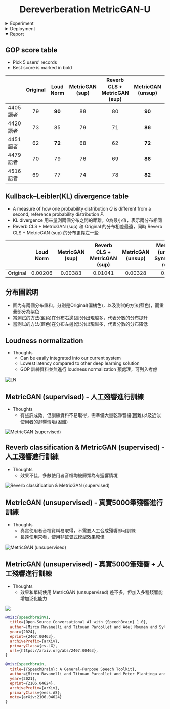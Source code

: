 <div align="center">

# Dereverberation MetricGAN-U

</div>

<details>
  <summary>Experiment</summary>
  
## Step0: Pre-Work

In the training phase of Dereverberation, Pairs of Clean audio stream and
Reverberated audio stream need to be prepare in advance.

The audio streams with the same basename are viewed as a pair in the training
phase

```bash
/path/to/ane/aaa.wav
/path/to/ane/bbb.wav

/path/to/rev/aaa.wav
/path/to/rev/bbb.wav

# in train_list
aaa.wav
bbb.wav
```

## Step1: Data Generator

### Data Path

The data is stored in `/media/ponddy/DATA2/ponddy_dereverb/weak_reverb` , and `dereverb/dataset/ponddy_dereverb/mix`.
You can skip this section by directly using these dataset.

### Implementation

It is expensive to collect the reverberated and clean wild data at the same
time. The most common way is to synthesize the reverb audio streams.

```bash
cd reverb_generator
```

The dataset rir_noise is used for reverberation generation, the dataset is
stored at `/media/ponddy/DATA2/dereverb/Dataset/RIRS_NOISES` and `dereverb/dataset/RIRS_NOISES` or it can be directly downloaded by the link.

```bash
wget http://www.openslr.org/resources/28/rirs_noises.zip
```

Then set the path in the gernerator.py to the corresponding one.

```bash
vim reverb_generator/generator.py

# change the path to the correct path if not running in the provided system.
ps_path = 
rir_path =
```

The script generate point source reverberation and RIR into a clean audio
stream.

```bash
Usage:

python main.py --input_path /media/DATA/dayiData/VCTK/wavs \
               --output_path /media/ponddy/DATA2/ponddy_dereverb \
               --mode split \
               --generate \
               --mklist
'''
input_path:  the path of the clean audio files 
output_path: the path to output reverb and clean wav
/path/of/the/output_path　─── rev # reverb 16k Hz wave
                          ├── ane # clean 16k Hz wave

mode:        use data of train, dev, or test. set split can automatically
             seperate the dataset to these three parts
generate:    set this flag to generate the reverb data
mklist:      output a list of training and develop audio files (may used in
             some training)
'''
```

### Other dataset

VoiceBank Datset can be downloaded from `http://140.109.21.234:5000/fsdownload/xuC7hkiDg/reverb-vctk-16k`. It is stored in `dereverb/dataset/reverb-vctk-16k`
It will be used for the training of speechbrain.

## Step2 Train (MetricGAN-U)

### Code preparation

The implementation of MetricGAN-U takes advantage of the open-sorce project `speechbrain`.

To start with Cloning the script from `speechbrain`.

```bash
git clone https://github.com/speechbrain/speechbrain.git
```

### Train

- Find the target repo

```bash
cd dereverb/speechbrain/recipes/Voicebank/dereverb/MetricGAN-U
```

#### Train with voicebank dataset

```bash
python train.py hparams/train_dereverb.yaml --data_folder dereverb/dataset/reverb-vctk-16k
```

#### Train with ponddy data

```bash
# ponddy_reverb_prepare.py 和 README.md 同目錄，複製到 speechbrain/recipes/Voicebank/dereverb/MetricGAN-U 底下
cp tool/ponddy_reverb_prepare.py /path/to/speechbrain/recipes/Voicebank/dereverb/MetricGAN-U/ponddy_reverb_prepare.py

cd /path/to/speechbrain/recipes/Voicebank/dereverb/MetricGAN-U/ 
vim train.py 
# from voicebank_revb_prepare import prepare_voicebank  # noqa (line 719)
from ponddy_reverb_prepare import prepare_voicebank  # noqa
```

- Train with ponddy dataset

```bash
python train.py hparams/train_dereverb.yaml --data_folder dereverb/dataset/ponddy_dereverb/mix
```

- inference (evaluation)
  - Test phase follow the completion of the training phase. Commenting the training code leads to access the evaluation part directly.
  - 將train.py 裡面的 se_brain.fit(...) 註解掉，即可跑驗證

- inference (單筆音檔 evaluation)

  - 訓練完成後，會在 `speechbrain/recipes/Voicebank/dereverb/spectral_mask/results/spectral_mask/<訓練設定的seed>/save` 資料夾底下，找到你的模型 checkpoint 資料夾。

  - 將checkpoint資料夾內的 generator.ckpt 重新命名為 enhance_model.ckpt。

  - 接著請參考 `/home/vincent0730/chinese-voice-scoring-widget/English/metricgan_inference.py`，其中`7-10`行設定成你的 `enhance_model.ckpt` 保存位置，資料夾內還須附上 `hyperparams.yaml`，`hyperparams.yaml` 直接沿用即可。

### Result

- MetricGanU
pesq = 2.03 for Voicebank, pesq = 1.74 for ponddy dataset.
- spectral-mask
pesq = 2.35 for Voicebank, pesq = 2.03 for ponddy dataset.

</details>

<details>
  <summary>Deployment</summary>
  
## Gunicorn

```bash=
git clone https://github.com/ponddy-edu/ML_web_dereverb.git
cd ML_web_dereverb/
python3.8 -m venv venv
source venv/bin/activate
pip install -r requirements.txt
gunicorn app:app 或是 python app.py

# Reloads the configuration, starts the new worker processes, and gracefully shutdowns older workers
# 通常使用這個指令重啟即可
kill -SIGHUP $(cat gunicorn_pid)

# 強制關閉所有名為gunicorn的服務 (可能會關閉其他的gunicorn，謹慎使用)
pkill -f gunicorn 
```

- Open your browser and navigate to <http://192.168.1.27:8864>

## Docker Deployment

```bash=
sudo docker build --no-cache -t "ponddy/dereverb" -f Dockerfile .
sudo docker run -it -d --rm --name ponddy_dereverb_web_flask -p 8864:8864 ponddy/dereverb:latest
sudo docker tag image_id ponddy/dereverb:v1.2
sudo docker push ponddy/dereverb:v1.2
sudo docker push ponddy/dereverb:latest
```

- Open your browser and navigate to <http://192.168.1.27:8864>

</details>

<details open>
  <summary>Report</summary>

## GOP score table

- Pick 5 users' records
- Best score is marked in bold

|          | Original | Loud Norm | MetricGAN (sup) | Reverb CLS + MetricGAN (sup) | MetricGAN (unsup) | MetricGAN (unsup) + Synthesized reverb|
|----------|:----------:|:-----------:|:-----------------:|:------------------------------:|:-------------------:|:-------------------:|
| 4405語者 | 79       | **90**        | 88              | 80                           | **90**                | 84       |
| 4420語者 | 73       | 85        | 79              | 71                           | **86**                | 80       |
| 4451語者 | 62       | **72**        | 68              | 62                           | **72**                | 73         |
| 4479語者 | 70       | 79        | 76              | 69                           | **86**                | 78          |
| 4516語者 | 69       | 77        | 74              | 78                           | **82**                | 76            |

## Kullback–Leibler(KL) divergence table

- A measure of how one probability distribution *Q* is different from a second, reference probability distribution *P*.
- KL divergence 用來量測兩個分布之間的距離，0為最小值，表示兩分布相同
- Reverb CLS + MetricGAN (sup) 和 Original 的分布相差最遠，同時 Reverb CLS + MetricGAN (sup) 的分布更靠左一些

|          | Loud Norm | MetricGAN (sup) | Reverb CLS + MetricGAN (sup) | MetricGAN (unsup) | MetricGAN (unsup) + Synthesized reverb |
|----------|:-----------:|:-----------------:|:------------------------------:|:-------------------:|:-------------------:|
| Original | 0.00206   | 0.00383         | 0.01041                      | 0.00328           |0.0030       |

## 分布圖說明

- 圖內有兩個分布重和，分別是Original(偏橘色)，以及測試的方法(藍色)，而重疊部分為紫色
- 當測試的方法(藍色)在分布右邊(高分)出現越多，代表分數的分布提升
- 當測試的方法(藍色)在分布左邊(低分)出現越多，代表分數的分布降低

## Loudness normalization

- Thoughts
  - Can be easily integrated into our current system
  - Lowest latency compared to other deep learning solution
  - GOP 訓練資料並無進行 loudness normalization 預處理，可列入考慮

![LN](https://i.imgur.com/xFzJZ6B.png)

## MetricGAN (supervised) - 人工殘響進行訓練

- Thoughts
  - 有些許成效，但訓練資料不易取得，需準備大量乾淨音檔(困難)以及近似使用者的迴響情境(困難)

![MetricGAN (supervised)](https://i.imgur.com/fjMPdeA.png)

## Reverb classification & MetricGAN (supervised) - 人工殘響進行訓練

- Thoughts
  - 效果不佳，多數使用者音檔均被歸類為有迴響情境

![Reverb classification & MetricGAN (supervised)](https://i.imgur.com/qykUGDD.png)

## MetricGAN (unsupervised) - 真實5000筆殘響進行訓練

- Thoughts
  - 真實使用者音檔資料易取得，不需要人工合成殘響即可訓練
  - 長遠使用來看，使用非監督式模型效果較佳

![MetricGAN (unsupervised)](https://i.imgur.com/Q7MNgsu.png)

## MetricGAN (unsupervised) - 真實5000筆殘響 + 人工殘響進行訓練

- Thoughts
  - 效果和單純使用 MetricGAN (unsupervised) 差不多，但加入多種殘響能增加泛化能力

![](https://i.imgur.com/Xpxjw4g.png)

</details>

```bibtex
@misc{speechbrainV1,
  title={Open-Source Conversational AI with {SpeechBrain} 1.0},
  author={Mirco Ravanelli and Titouan Parcollet and Adel Moumen and Sylvain de Langen and Cem Subakan and Peter Plantinga and Yingzhi Wang and Pooneh Mousavi and Luca Della Libera and Artem Ploujnikov and Francesco Paissan and Davide Borra and Salah Zaiem and Zeyu Zhao and Shucong Zhang and Georgios Karakasidis and Sung-Lin Yeh and Pierre Champion and Aku Rouhe and Rudolf Braun and Florian Mai and Juan Zuluaga-Gomez and Seyed Mahed Mousavi and Andreas Nautsch and Xuechen Liu and Sangeet Sagar and Jarod Duret and Salima Mdhaffar and Gaelle Laperriere and Mickael Rouvier and Renato De Mori and Yannick Esteve},
  year={2024},
  eprint={2407.00463},
  archivePrefix={arXiv},
  primaryClass={cs.LG},
  url={https://arxiv.org/abs/2407.00463},
}

@misc{speechbrain,
  title={{SpeechBrain}: A General-Purpose Speech Toolkit},
  author={Mirco Ravanelli and Titouan Parcollet and Peter Plantinga and Aku Rouhe and Samuele Cornell and Loren Lugosch and Cem Subakan and Nauman Dawalatabad and Abdelwahab Heba and Jianyuan Zhong and Ju-Chieh Chou and Sung-Lin Yeh and Szu-Wei Fu and Chien-Feng Liao and Elena Rastorgueva and François Grondin and William Aris and Hwidong Na and Yan Gao and Renato De Mori and Yoshua Bengio},
  year={2021},
  eprint={2106.04624},
  archivePrefix={arXiv},
  primaryClass={eess.AS},
  note={arXiv:2106.04624}
}
